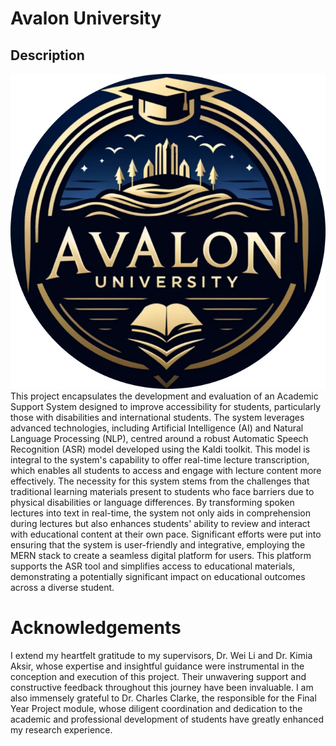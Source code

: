 # Avalon University

## Description
![LOGO!](Avalon-University-Logo-PNG-Size-Small-modified.png)
This project encapsulates the development and evaluation of an Academic Support System
designed to improve accessibility for students, particularly those with disabilities and
international students. The system leverages advanced technologies, including Artificial
Intelligence (AI) and Natural Language Processing (NLP), centred around a robust
Automatic Speech Recognition (ASR) model developed using the Kaldi toolkit. This model is
integral to the system's capability to offer real-time lecture transcription, which enables all
students to access and engage with lecture content more effectively. The necessity for this
system stems from the challenges that traditional learning materials present to students who
face barriers due to physical disabilities or language differences. By transforming spoken
lectures into text in real-time, the system not only aids in comprehension during lectures but
also enhances students' ability to review and interact with educational content at their own
pace. Significant efforts were put into ensuring that the system is user-friendly and
integrative, employing the MERN stack to create a seamless digital platform for users. This
platform supports the ASR tool and simplifies access to educational materials,
demonstrating a potentially significant impact on educational outcomes across a diverse
student.


## 
# Acknowledgements
I extend my heartfelt gratitude to my supervisors, Dr. Wei Li and Dr. Kimia Aksir, whose expertise and insightful guidance were instrumental in the conception and execution of this project. Their unwavering support and constructive feedback throughout this journey have been invaluable.
I am also immensely grateful to Dr. Charles Clarke, the responsible for the Final Year Project module, whose diligent coordination and dedication to the academic and professional development of students have greatly enhanced my research experience.